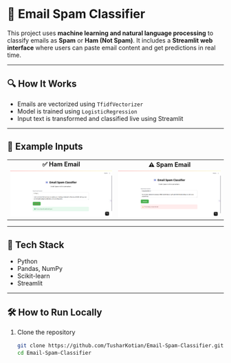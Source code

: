 # 📧 Email Spam Classifier

This project uses **machine learning and natural language processing** to classify emails as **Spam** or **Ham (Not Spam)**. It includes a **Streamlit web interface** where users can paste email content and get predictions in real time.

---

## 🔍 How It Works

- Emails are vectorized using `TfidfVectorizer`
- Model is trained using `LogisticRegression`
- Input text is transformed and classified live using Streamlit

---

## 📸 Example Inputs

<table>
  <tr>
    <td align="center"><b>✅ Ham Email</b></td>
    <td align="center"><b>⚠️ Spam Email</b></td>
  </tr>
  <tr>
    <td>
      <img src="Screenshot%202025-07-26%20223311.png" width="100%" alt="Ham Example">
    </td>
    <td>
      <img src="Screenshot%202025-07-26%20223449.png" width="100%" alt="Spam Example">
    </td>
  </tr>
</table>

---

## 🚀 Tech Stack

- Python
- Pandas, NumPy
- Scikit-learn
- Streamlit

---

## 🛠️ How to Run Locally

1. Clone the repository  
   ```bash
   git clone https://github.com/TusharKotian/Email-Spam-Classifier.git
   cd Email-Spam-Classifier
